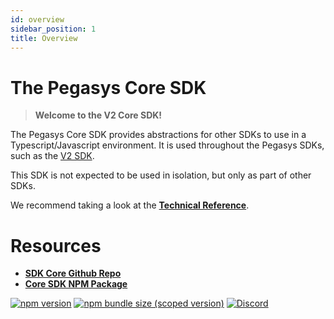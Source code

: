 ```yaml
---
id: overview
sidebar_position: 1
title: Overview
---
```

# The Pegasys Core SDK

> **Welcome to the V2 Core SDK!**

The Pegasys Core SDK provides abstractions for other SDKs to use in a Typescript/Javascript environment. It is used throughout the Pegasys SDKs, such as the [V2 SDK](../v2/overview.md).

This SDK is not expected to be used in isolation, but only as part of other SDKs.

We recommend taking a look at the [**Technical Reference**](./reference/overview).


# Resources

- [**SDK Core Github Repo**](https://github.com/Pegasys-fi/sdk-core)
- [**Core SDK NPM Package**](https://www.npmjs.com/package/@pollum-io/sdk-core)

[![npm version](https://img.shields.io/npm/v/@pegasys-fi/sdk-core/latest.svg)](https://www.npmjs.com/package/@pollum-io/sdk-core/v/latest)
[![npm bundle size (scoped version)](https://img.shields.io/bundlephobia/minzip/@pegasys-fi/sdk-core/latest.svg)](https://bundlephobia.com/result?p=@pollum-io/sdk-core@latest)
[![Discord](https://img.shields.io/badge/discord-join%20chat-blue.svg)](https://discord.com/channels/597638925346930701/607978109089611786)


